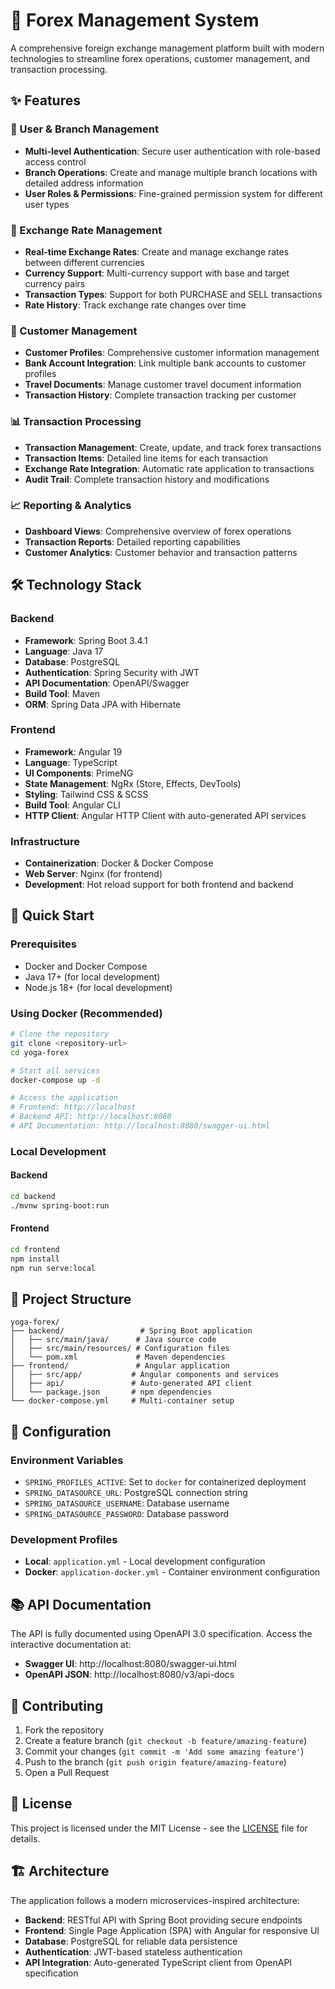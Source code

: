 # 🏦 Forex Management System

A comprehensive foreign exchange management platform built with modern technologies to streamline forex operations, customer management, and transaction processing.

## ✨ Features

### 🔐 User & Branch Management
- **Multi-level Authentication**: Secure user authentication with role-based access control
- **Branch Operations**: Create and manage multiple branch locations with detailed address information
- **User Roles & Permissions**: Fine-grained permission system for different user types

### 💱 Exchange Rate Management
- **Real-time Exchange Rates**: Create and manage exchange rates between different currencies
- **Currency Support**: Multi-currency support with base and target currency pairs
- **Transaction Types**: Support for both PURCHASE and SELL transactions
- **Rate History**: Track exchange rate changes over time

### 👥 Customer Management
- **Customer Profiles**: Comprehensive customer information management
- **Bank Account Integration**: Link multiple bank accounts to customer profiles
- **Travel Documents**: Manage customer travel document information
- **Transaction History**: Complete transaction tracking per customer

### 📊 Transaction Processing
- **Transaction Management**: Create, update, and track forex transactions
- **Transaction Items**: Detailed line items for each transaction
- **Exchange Rate Integration**: Automatic rate application to transactions
- **Audit Trail**: Complete transaction history and modifications

### 📈 Reporting & Analytics
- **Dashboard Views**: Comprehensive overview of forex operations
- **Transaction Reports**: Detailed reporting capabilities
- **Customer Analytics**: Customer behavior and transaction patterns

## 🛠️ Technology Stack

### Backend
- **Framework**: Spring Boot 3.4.1
- **Language**: Java 17
- **Database**: PostgreSQL
- **Authentication**: Spring Security with JWT
- **API Documentation**: OpenAPI/Swagger
- **Build Tool**: Maven
- **ORM**: Spring Data JPA with Hibernate

### Frontend
- **Framework**: Angular 19
- **Language**: TypeScript
- **UI Components**: PrimeNG
- **State Management**: NgRx (Store, Effects, DevTools)
- **Styling**: Tailwind CSS & SCSS
- **Build Tool**: Angular CLI
- **HTTP Client**: Angular HTTP Client with auto-generated API services

### Infrastructure
- **Containerization**: Docker & Docker Compose
- **Web Server**: Nginx (for frontend)
- **Development**: Hot reload support for both frontend and backend

## 🚀 Quick Start

### Prerequisites
- Docker and Docker Compose
- Java 17+ (for local development)
- Node.js 18+ (for local development)

### Using Docker (Recommended)
```bash
# Clone the repository
git clone <repository-url>
cd yoga-forex

# Start all services
docker-compose up -d

# Access the application
# Frontend: http://localhost
# Backend API: http://localhost:8080
# API Documentation: http://localhost:8080/swagger-ui.html
```

### Local Development

#### Backend
```bash
cd backend
./mvnw spring-boot:run
```

#### Frontend
```bash
cd frontend
npm install
npm run serve:local
```

## 📁 Project Structure

```
yoga-forex/
├── backend/                 # Spring Boot application
│   ├── src/main/java/      # Java source code
│   ├── src/main/resources/ # Configuration files
│   └── pom.xml             # Maven dependencies
├── frontend/               # Angular application
│   ├── src/app/           # Angular components and services
│   ├── api/               # Auto-generated API client
│   └── package.json       # npm dependencies
└── docker-compose.yml     # Multi-container setup
```

## 🔧 Configuration

### Environment Variables
- `SPRING_PROFILES_ACTIVE`: Set to `docker` for containerized deployment
- `SPRING_DATASOURCE_URL`: PostgreSQL connection string
- `SPRING_DATASOURCE_USERNAME`: Database username
- `SPRING_DATASOURCE_PASSWORD`: Database password

### Development Profiles
- **Local**: `application.yml` - Local development configuration
- **Docker**: `application-docker.yml` - Container environment configuration

## 📚 API Documentation

The API is fully documented using OpenAPI 3.0 specification. Access the interactive documentation at:
- **Swagger UI**: http://localhost:8080/swagger-ui.html
- **OpenAPI JSON**: http://localhost:8080/v3/api-docs

## 🤝 Contributing

1. Fork the repository
2. Create a feature branch (`git checkout -b feature/amazing-feature`)
3. Commit your changes (`git commit -m 'Add some amazing feature'`)
4. Push to the branch (`git push origin feature/amazing-feature`)
5. Open a Pull Request

## 📄 License

This project is licensed under the MIT License - see the [LICENSE](LICENSE) file for details.

## 🏗️ Architecture

The application follows a modern microservices-inspired architecture:

- **Backend**: RESTful API with Spring Boot providing secure endpoints
- **Frontend**: Single Page Application (SPA) with Angular for responsive UI
- **Database**: PostgreSQL for reliable data persistence
- **Authentication**: JWT-based stateless authentication
- **API Integration**: Auto-generated TypeScript client from OpenAPI specification

